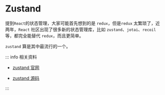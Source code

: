 # Zustand

提到`React`的状态管理，大家可能首先想到的是 `redux`，但是`redux` 太繁琐了，近两年，`React` 社区出现了很多新的状态管理库，比如 `zustand`、`jotai`、`recoil` 等，都完全能替代 `redux`，而且更简单。

`zustand` 算是其中最流行的一个。

::: info 相关资料

- [<u>zustand 官网</u>](https://zustand-demo.pmnd.rs/)

- [<u>zustand 源码</u>](https://github.com/pmndrs/zustand)

:::
